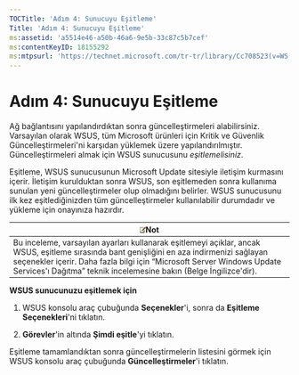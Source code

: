 ```yaml
---
TOCTitle: 'Adım 4: Sunucuyu Eşitleme'
Title: 'Adım 4: Sunucuyu Eşitleme'
ms:assetid: 'a5514e46-a50b-46a6-9e5b-33c87c5b7cef'
ms:contentKeyID: 18155292
ms:mtpsurl: 'https://technet.microsoft.com/tr-tr/library/Cc708523(v=WS.10)'
---
```


Adım 4: Sunucuyu Eşitleme
=========================

Ağ bağlantısını yapılandırdıktan sonra güncelleştirmeleri alabilirsiniz. Varsayılan olarak WSUS, tüm Microsoft ürünleri için Kritik ve Güvenlik Güncelleştirmeleri'ni karşıdan yüklemek üzere yapılandırılmıştır. Güncelleştirmeleri almak için WSUS sunucusunu *eşitlemelisiniz*.

Eşitleme, WSUS sunucusunun Microsoft Update sitesiyle iletişim kurmasını içerir. İletişim kurulduktan sonra WSUS, son eşitlemeden sonra kullanıma sunulan yeni güncelleştirmeler olup olmadığını belirler. WSUS sunucusunu ilk kez eşitlediğinizden tüm güncelleştirmeler kullanılabilir durumdadır ve yükleme için onayınıza hazırdır.

| ![](/security-updates/images/Cc708523.note(WS.10).gif)Not                                                                                                                                                                                                                       |
|--------------------------------------------------------------------------------------------------------------------------------------------------------------------------------------------------------------------------------------------------------------------------------------------|
| Bu inceleme, varsayılan ayarları kullanarak eşitlemeyi açıklar, ancak WSUS, eşitleme sırasında bant genişliğini en aza indirmenizi sağlayan seçenekler içerir. Daha fazla bilgi için “Microsoft Server Windows Update Services'ı Dağıtma” teknik incelemesine bakın (Belge İngilizce'dir). |

**WSUS sunucunuzu eşitlemek için**
1.  WSUS konsolu araç çubuğunda **Seçenekler**'i, sonra da **Eşitleme Seçenekleri**'ni tıklatın.

2.  **Görevler**'in altında **Şimdi eşitle**'yi tıklatın.

Eşitleme tamamlandıktan sonra güncelleştirmelerin listesini görmek için WSUS konsolu araç çubuğunda **Güncelleştirmeler**'i tıklatın.
